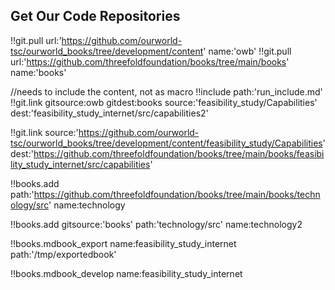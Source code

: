 ## Get Our Code Repositories

!!git.pull url:'https://github.com/ourworld-tsc/ourworld_books/tree/development/content' name:'owb'
!!git.pull url:'https://github.com/threefoldfoundation/books/tree/main/books' name:'books'

//needs to include the content, not as macro
!!include path:'run_include.md' 
!!git.link 
    gitsource:owb 
    gitdest:books
    source:'feasibility_study/Capabilities' 
    dest:'feasibility_study_internet/src/capabilities2'

<!-- is same as above -->
!!git.link 
    source:'https://github.com/ourworld-tsc/ourworld_books/tree/development/content/feasibility_study/Capabilities' 
    dest:'https://github.com/threefoldfoundation/books/tree/main/books/feasibility_study_internet/src/capabilities'

<!-- if name not specified, will use the name of the directory -->
!!books.add 
    path:'https://github.com/threefoldfoundation/books/tree/main/books/technology/src' 
    name:technology

<!-- path can be a path or url, if gitsource specified will append to the git it points too -->
!!books.add 
    gitsource:'books'
    path:'technology/src' 
    name:technology2


<!-- export to a chosen path or url -->
!!books.mdbook_export name:feasibility_study_internet path:'/tmp/exportedbook'
<!--!!books.export name:myname url:'https://github.com/threefoldfoundation/home'-->

<!-- export all books -->
<!-- //!!books.mdbook_export name:* -->

!!books.mdbook_develop name:feasibility_study_internet

<!-- !!publishtools.publish server:'ourserver.com' -->